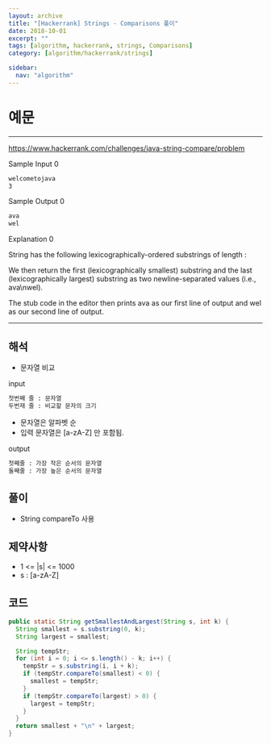 ```yaml
---
layout: archive
title: "[Hackerrank] Strings - Comparisons 풀이"
date: 2018-10-01
excerpt: ""
tags: [algorithm, hackerrank, strings, Comparisons]
category: [algorithm/hackerrank/strings]

sidebar:
  nav: "algorithm"
---
```


# 예문

---

<https://www.hackerrank.com/challenges/java-string-compare/problem>

Sample Input 0

```markdown
welcometojava
3
```

Sample Output 0

```markdown
ava
wel
```

Explanation 0

String has the following lexicographically-ordered substrings of length :

We then return the first (lexicographically smallest) substring and the last (lexicographically largest) substring as two newline-separated values (i.e., ava\nwel).

The stub code in the editor then prints ava as our first line of output and wel as our second line of output.

---

## 해석

- 문자열 비교

input

```markdown
첫번째 줄 : 문자열
두번재 줄 : 비교할 문자의 크기
```

- 문자열은 알파벳 순
- 입력 문자열은 [a-zA-Z] 만 포함됨.

output

```markdown
첫째줄 : 가장 작은 순서의 문자열
둘째줄 : 가장 높은 순서의 문자열
```

## 풀이

- String compareTo 사용

## 제약사항

- 1 <= \|s\| <= 1000
- s : [a-zA-Z]

## 코드

```java
public static String getSmallestAndLargest(String s, int k) {
  String smallest = s.substring(0, k);
  String largest = smallest;

  String tempStr;
  for (int i = 0; i <= s.length() - k; i++) {
    tempStr = s.substring(i, i + k);
    if (tempStr.compareTo(smallest) < 0) {
      smallest = tempStr;
    }
    if (tempStr.compareTo(largest) > 0) {
      largest = tempStr;
    }
  }
  return smallest + "\n" + largest;
}
```
